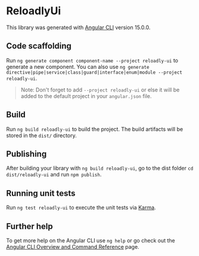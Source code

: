 # ReloadlyUi

This library was generated with [Angular CLI](https://github.com/angular/angular-cli) version 15.0.0.

## Code scaffolding

Run `ng generate component component-name --project reloadly-ui` to generate a new component. You can also use `ng generate directive|pipe|service|class|guard|interface|enum|module --project reloadly-ui`.
> Note: Don't forget to add `--project reloadly-ui` or else it will be added to the default project in your `angular.json` file. 

## Build

Run `ng build reloadly-ui` to build the project. The build artifacts will be stored in the `dist/` directory.

## Publishing

After building your library with `ng build reloadly-ui`, go to the dist folder `cd dist/reloadly-ui` and run `npm publish`.

## Running unit tests

Run `ng test reloadly-ui` to execute the unit tests via [Karma](https://karma-runner.github.io).

## Further help

To get more help on the Angular CLI use `ng help` or go check out the [Angular CLI Overview and Command Reference](https://angular.io/cli) page.

